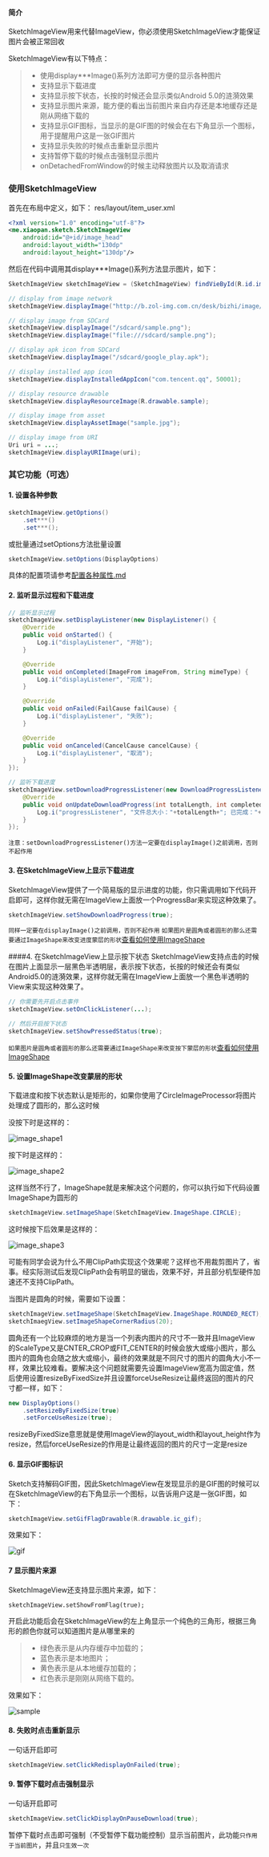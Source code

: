 #### 简介

SketchImageView用来代替ImageView，你必须使用SketchImageView才能保证图片会被正常回收

SketchImageView有以下特点：
>* 使用display***Image()系列方法即可方便的显示各种图片
>* 支持显示下载进度
>* 支持显示按下状态，长按的时候还会显示类似Android 5.0的涟漪效果
>* 支持显示图片来源，能方便的看出当前图片来自内存还是本地缓存还是刚从网络下载的
>* 支持显示GIF图标，当显示的是GIF图的时候会在右下角显示一个图标，用于提醒用户这是一张GIF图片
>* 支持显示失败的时候点击重新显示图片
>* 支持暂停下载的时候点击强制显示图片
>* onDetachedFromWindow的时候主动释放图片以及取消请求

### 使用SketchImageView
首先在布局中定义，如下：
res/layout/item_user.xml
```xml
<?xml version="1.0" encoding="utf-8"?>
<me.xiaopan.sketch.SketchImageView
    android:id="@+id/image_head"
    android:layout_width="130dp"
    android:layout_height="130dp"/>
```

然后在代码中调用其display***Image()系列方法显示图片，如下：
```java
SketchImageView sketchImageView = (SketchImageView) findVieById(R.id.image_head);

// display from image network
sketchImageView.displayImage("http://b.zol-img.com.cn/desk/bizhi/image/4/1366x768/1387347695254.jpg");

// display image from SDCard
sketchImageView.displayImage("/sdcard/sample.png");
sketchImageView.displayImage("file:///sdcard/sample.png");

// display apk icon from SDCard
sketchImageView.displayImage("/sdcard/google_play.apk");

// display installed app icon
sketchImageView.displayInstalledAppIcon("com.tencent.qq", 50001);

// display resource drawable
sketchImageView.displayResourceImage(R.drawable.sample);

// display image from asset
sketchImageView.displayAssetImage("sample.jpg");

// display image from URI
Uri uri = ...;
sketchImageView.displayURIImage(uri);
```

### 其它功能（可选）

#### 1. 设置各种参数
```java
sketchImageView.getOptions()
    .set***()
    .set***();
```
或批量通过setOptions方法批量设置
```java
sketchImageView.setOptions(DisplayOptions)
```
具体的配置项请参考[配置各种属性.md](options.md)

####  2. 监听显示过程和下载进度
```java
// 监听显示过程
sketchImageView.setDisplayListener(new DisplayListener() {
    @Override
    public void onStarted() {
        Log.i("displayListener", "开始");
    }

    @Override
    public void onCompleted(ImageFrom imageFrom, String mimeType) {
        Log.i("displayListener", "完成");
    }

    @Override
    public void onFailed(FailCause failCause) {
        Log.i("displayListener", "失败");
    }

    @Override
    public void onCanceled(CancelCause cancelCause) {
        Log.i("displayListener", "取消");
    }
});

// 监听下载进度
sketchImageView.setDownloadProgressListener(new DownloadProgressListener() {
    @Override
    public void onUpdateDownloadProgress(int totalLength, int completedLength) {
        Log.i("progressListener", "文件总大小："+totalLength+"; 已完成："+comletedLength);
    }
});
```
``注意：setDownloadProgressListener()方法一定要在displayImage()之前调用，否则不起作用``

#### 3. 在SketchImageView上显示下载进度
SketchImageView提供了一个简易版的显示进度的功能，你只需调用如下代码开启即可，这样你就无需在ImageView上面放一个ProgressBar来实现这种效果了。
```java
sketchImageView.setShowDownloadProgress(true);
```
``同样一定要在displayImage()之前调用，否则不起作用``
``如果图片是圆角或者圆形的那么还需要通过ImageShape来改变进度蒙层的形状``[查看如何使用ImageShape](#ImageShape)

####4. 在SketchImageView上显示按下状态
SketchImageView支持点击的时候在图片上面显示一层黑色半透明层，表示按下状态，长按的时候还会有类似Android5.0的涟漪效果，这样你就无需在ImageView上面放一个黑色半透明的View来实现这种效果了。
```java
// 你需要先开启点击事件
sketchImageView.setOnClickListener(...);

// 然后开启按下状态
sketchImageView.setShowPressedStatus(true);
```
``如果图片是圆角或者圆形的那么还需要通过ImageShape来改变按下蒙层的形状``[查看如何使用ImageShape](#ImageShape)

<h4 id="ImageShape">5. 设置ImageShape改变蒙层的形状</h4>
下载进度和按下状态默认是矩形的，如果你使用了CircleImageProcessor将图片处理成了圆形的，那么这时候

没按下时是这样的：

![image_shape1](../res/image_shape1.png)

按下时是这样的：

![image_shape2](../res/image_shape2.png)

这样当然不行了，ImageShape就是来解决这个问题的，你可以执行如下代码设置ImageShape为圆形的
```java
sketchImageView.setImageShape(SketchImageView.ImageShape.CIRCLE);
```
这时候按下后效果是这样的：

![image_shape3](../res/image_shape3.png)

可能有同学会说为什么不用ClipPath实现这个效果呢？这样也不用裁剪图片了，省事。经实际测试后发现ClipPath会有明显的锯齿，效果不好，并且部分机型硬件加速还不支持ClipPath。

当图片是圆角的时候，需要如下设置：
```java
sketchImageView.setImageShape(SketchImageView.ImageShape.ROUNDED_RECT);
sketchImaegView.setImageShapeCornerRadius(20);
```
圆角还有一个比较麻烦的地方是当一个列表内图片的尺寸不一致并且ImageView的ScaleType又是CNTER_CROP或FIT_CENTER的时候会放大或缩小图片，那么图片的圆角也会随之放大或缩小，最终的效果就是不同尺寸的图片的圆角大小不一样，效果比较难看。要解决这个问题就需要先设置ImageView宽高为固定值，然后使用设置resizeByFixedSize并且设置forceUseResize让最终返回的图片的尺寸都一样，如下：
```java
new DisplayOptions()
	.setResizeByFixedSize(true)
	.setForceUseResize(true);
```
resizeByFixedSize意思就是使用ImageView的layout_width和layout_height作为resize，然后forceUseResize的作用是让最终返回的图片的尺寸一定是resize

#### 6. 显示GIF图标识
Sketch支持解码GIF图，因此SketchImageView在发现显示的是GIF图的时候可以在SketchImageView的右下角显示一个图标，以告诉用户这是一张GIF图，如下：

```java
sketchImageView.setGifFlagDrawable(R.drawable.ic_gif);
```

效果如下：

![gif](../res/gif_flag_drawable.png)

#### 7 显示图片来源
SketchImageView还支持显示图片来源，如下：
```
sketchImageView.setShowFromFlag(true);
```

开启此功能后会在SketchImageView的左上角显示一个纯色的三角形，根据三角形的颜色你就可以知道图片是从哪里来的
>* 绿色表示是从内存缓存中加载的；
>* 蓝色表示是本地图片；
>* 黄色表示是从本地缓存加载的；
>* 红色表示是刚刚从网络下载的。

效果如下：

![sample](../res/sample_debug_mode.jpeg)

#### 8. 失败时点击重新显示
一句话开启即可
```java
sketchImageView.setClickRedisplayOnFailed(true);
```

#### 9. 暂停下载时点击强制显示
一句话开启即可
```java
sketchImageView.setClickDisplayOnPauseDownload(true);
```
暂停下载时点击即可强制（不受暂停下载功能控制）显示当前图片，此功能`只作用于当前图片`，并且`只生效一次`